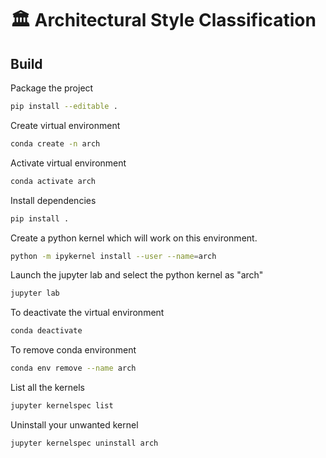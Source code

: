 # 🏛️ Architectural Style Classification

## Build

Package the project
```bash
pip install --editable .
```

Create virtual environment
```bash
conda create -n arch
```

Activate virtual environment
```bash
conda activate arch
```

Install dependencies
```bash
pip install .
```

Create a python kernel which will work on this environment. 
```bash
python -m ipykernel install --user --name=arch
```

Launch the jupyter lab and select the python kernel as "arch" 
```bash
jupyter lab
```

To deactivate the virtual environment 
```bash
conda deactivate
```

To remove conda environment
```bash
conda env remove --name arch
```


List all the kernels
```bash
jupyter kernelspec list
```

Uninstall your unwanted kernel
```bash
jupyter kernelspec uninstall arch
```
